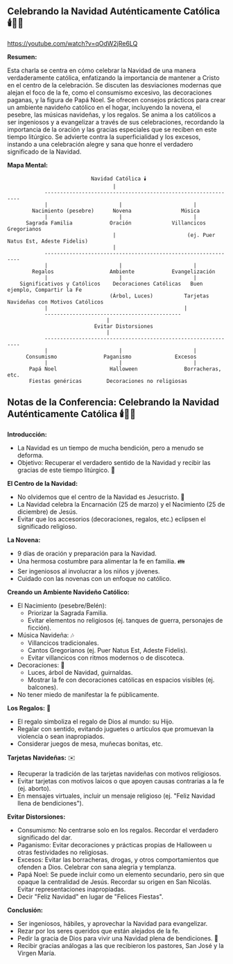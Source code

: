 ## Celebrando la Navidad Auténticamente Católica 🕯️🌟🎄

https://youtube.com/watch?v=qOdW2jRe6LQ


**Resumen:**

Esta charla se centra en cómo celebrar la Navidad de una manera verdaderamente católica,  enfatizando la importancia de mantener a Cristo en el centro de la celebración. Se discuten las desviaciones modernas que alejan el foco de la fe, como el consumismo excesivo, las decoraciones paganas, y la figura de Papá Noel. Se ofrecen consejos prácticos para crear un ambiente navideño católico en el hogar, incluyendo la novena, el pesebre, las músicas navideñas, y los regalos. Se anima a los católicos a ser ingeniosos y a evangelizar a través de sus celebraciones, recordando la importancia de la oración y las gracias especiales que se reciben en este tiempo litúrgico.  Se advierte contra la superficialidad y los excesos,  instando a una celebración alegre y sana que honre el verdadero significado de la Navidad.

**Mapa Mental:**

```
                           Navidad Católica 🕯️
                                  |
            --------------------------------------------------------------
            |                       |                       |
        Nacimiento (pesebre)      Novena                Música  
            |                       |                       |
      Sagrada Familia            Oración             Villancicos Gregorianos
                                  |                       (ej. Puer Natus Est, Adeste Fidelis)
                                  |
            --------------------------------------------------------------
            |                       |                       |
        Regalos                  Ambiente            Evangelización
            |                       |                       |
    Significativos y Católicos    Decoraciones Católicas   Buen ejemplo, Compartir la Fe
                                 (Árbol, Luces)          Tarjetas Navideñas con Motivos Católicos
            |                                            |
            --------------------------------------------
                                |
                            Evitar Distorsiones
                                |
            --------------------------------------------------------------
            |                       |                       |
      Consumismo               Paganismo              Excesos
            |                       |                       |
       Papá Noel                 Halloween               Borracheras, etc.
       Fiestas genéricas        Decoraciones no religiosas
```




## Notas de la Conferencia: Celebrando la Navidad Auténticamente Católica 🕯️🌟🎄

**Introducción:**

* La Navidad es un tiempo de mucha bendición, pero a menudo se deforma.
* Objetivo: Recuperar el verdadero sentido de la Navidad y recibir las gracias de este tiempo litúrgico. 🙏

**El Centro de la Navidad:**

*  No olvidemos que el centro de la Navidad es Jesucristo. 🙏
*  La Navidad celebra la Encarnación (25 de marzo) y el Nacimiento (25 de diciembre) de Jesús.
* Evitar que los accesorios (decoraciones, regalos, etc.) eclipsen el significado religioso.

**La Novena:**

*  9 días de oración y preparación para la Navidad.
*  Una hermosa costumbre para alimentar la fe en familia. 👪
*  Ser ingeniosos al involucrar a los niños y jóvenes.
* Cuidado con las novenas con un enfoque no católico.

**Creando un Ambiente Navideño Católico:**

* El Nacimiento (pesebre/Belén):
    *  Priorizar la Sagrada Familia.
    *  Evitar elementos no religiosos (ej. tanques de guerra, personajes de ficción).
* Música Navideña: 🎶
    *  Villancicos tradicionales.
    * Cantos Gregorianos (ej. Puer Natus Est, Adeste Fidelis).
    * Evitar villancicos con ritmos modernos o de discoteca.
* Decoraciones: 🎄
    * Luces, árbol de Navidad, guirnaldas.
    * Mostrar la fe con decoraciones católicas en espacios visibles (ej. balcones).
*  No tener miedo de manifestar la fe públicamente.

**Los Regalos:** 🎁

*  El regalo simboliza el regalo de Dios al mundo: su Hijo.
*  Regalar con sentido, evitando juguetes o artículos que promuevan la violencia o sean inapropiados.
*  Considerar juegos de mesa, muñecas bonitas, etc.

**Tarjetas Navideñas:** ✉️

* Recuperar la tradición de las tarjetas navideñas con motivos religiosos.
* Evitar tarjetas con motivos laicos o que apoyen causas contrarias a la fe (ej. aborto).
*  En mensajes virtuales, incluir un mensaje religioso (ej. "Feliz Navidad llena de bendiciones").

**Evitar Distorsiones:**

*  Consumismo: No centrarse solo en los regalos.  Recordar el verdadero significado del dar.
* Paganismo: Evitar decoraciones y prácticas propias de Halloween u otras festividades no religiosas.
* Excesos:  Evitar las borracheras, drogas, y otros comportamientos que ofenden a Dios.  Celebrar con sana alegría y templanza.
* Papá Noel:  Se puede incluir como un elemento secundario, pero sin que opaque la centralidad de Jesús.  Recordar su origen en San Nicolás.  Evitar representaciones inapropiadas.
*  Decir "Feliz Navidad" en lugar de "Felices Fiestas".

**Conclusión:**

* Ser ingeniosos, hábiles, y aprovechar la Navidad para evangelizar.
* Rezar por los seres queridos que están alejados de la fe.
* Pedir la gracia de Dios para vivir una Navidad plena de bendiciones. 🙏
*  Recibir gracias análogas a las que recibieron los pastores, San José y la Virgen María.


